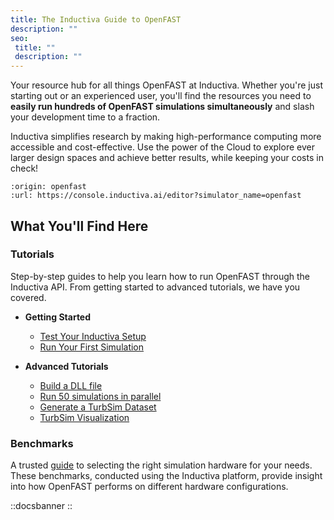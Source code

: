 ```yaml
---
title: The Inductiva Guide to OpenFAST
description: ""
seo:
 title: ""
 description: ""
---
```


Your resource hub for all things OpenFAST at Inductiva. Whether you're just starting out or an experienced user, you'll find the resources you need to **easily run hundreds of OpenFAST simulations simultaneously** and slash your development time to a fraction.

Inductiva simplifies research by making high-performance computing more accessible and cost-effective. Use the power of the Cloud to explore ever larger design spaces and achieve better results, while keeping your costs in check!

```{python_editor}
:origin: openfast
:url: https://console.inductiva.ai/editor?simulator_name=openfast
```

## What You'll Find Here

### Tutorials
Step-by-step guides to help you learn how to run OpenFAST through the Inductiva API. From getting started to advanced tutorials, we have you covered.

* **Getting Started**
    - [Test Your Inductiva Setup](/guides/openfast/tutorials/setup-test)
    - [Run Your First Simulation](/guides/openfast/tutorials/quick-start)

* **Advanced Tutorials**
    - [Build a DLL file](/guides/openfast/tutorials/build-dll-file)
    - [Run 50 simulations in parallel](/guides/openfast/tutorials/run-50-simulations-in-parallel/index)
    - [Generate a TurbSim Dataset](/guides/openfast/tutorials/generate-turbsim-dataset/index)
    - [TurbSim Visualization](/guides/openfast/visualization/turbsim-visualization)

### Benchmarks
A trusted [guide](/guides/openfast/benchmarks/0.benchmarks) to selecting the right simulation hardware for your needs. These benchmarks, conducted using the Inductiva platform, provide insight into how OpenFAST performs on different hardware configurations.

::docsbanner
::
